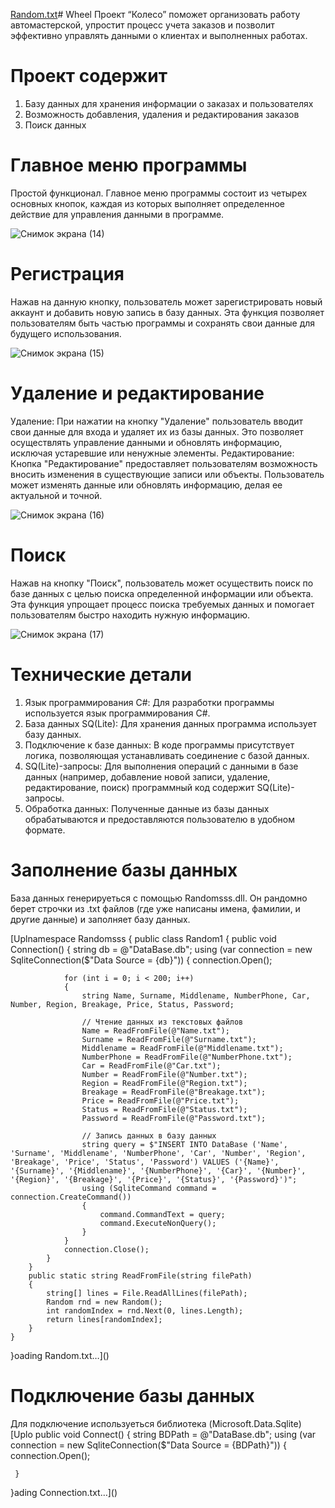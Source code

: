 [Random.txt](https://github.com/user89986/Wheel/files/15094042/Random.txt)# Wheel
Проект “Колесо” поможет организовать работу автомастерской, упростит процесс учета заказов и позволит эффективно управлять данными о клиентах и выполненных работах.
# Проект содержит
1. Базу данных для хранения информации о заказах и пользователях
2. Возможность добавления, удаления и редактирования заказов
3. Поиск данных 
# Главное меню программы
Простой функционал. Главное меню программы состоит из четырех основных кнопок, каждая из которых выполняет определенное действие для управления данными в программе.


![Снимок экрана (14)](https://github.com/user89986/Wheel/assets/167529891/28c17cfa-02bd-47ec-a04d-fd8745c6ad32)
# Регистрация 
Нажав на данную кнопку, пользователь может зарегистрировать новый аккаунт и добавить новую запись в базу данных. Эта функция позволяет пользователям быть частью программы и сохранять свои данные для будущего использования.


![Снимок экрана (15)](https://github.com/user89986/Wheel/assets/167529891/a3e44566-ece2-42c5-ace0-ba8475a6cc81)
# Удаление и редактирование
Удаление: При нажатии на кнопку "Удаление" пользователь вводит свои данные для входа и удаляет их из базы данных. Это позволяет осуществлять управление данными и обновлять информацию, исключая устаревшие или ненужные элементы.
Редактирование: Кнопка "Редактирование" предоставляет пользователям возможность вносить изменения в существующие записи или объекты. Пользователь может изменять данные или обновлять информацию, делая ее актуальной и точной.


![Снимок экрана (16)](https://github.com/user89986/Wheel/assets/167529891/60d7bdfe-2364-42be-8817-63a355e905d6)
# Поиск 
Нажав на кнопку "Поиск", пользователь может осуществить поиск по базе данных с целью поиска определенной информации или объекта. Эта функция упрощает процесс поиска требуемых данных и помогает пользователям быстро находить нужную информацию.


![Снимок экрана (17)](https://github.com/user89986/Wheel/assets/167529891/b0705535-9823-4b8f-aa90-fe1c4f6d25af)
# Технические детали
1. Язык программирования C#: Для разработки программы используется язык программирования C#.
2. База данных SQ(Lite): Для хранения данных программа использует базу данных.
3. Подключение к базе данных: В коде программы присутствует логика, позволяющая устанавливать соединение с базой данных.
4. SQ(Lite)-запросы: Для выполнения операций с данными в базе данных (например, добавление новой записи, удаление, редактирование, поиск) программный код содержит SQ(Lite)-запросы.
5. Обработка данных: Полученные данные из базы данных обрабатываются и предоставляются пользователю в удобном формате.
# Заполнение базы данных
База данных генерируеться с помощью Randomsss.dll. Он рандомно берет строчки из .txt файлов (где уже написаны имена, фамилии, и другие данные) и заполняет базу данных.


[Uplnamespace Randomsss
{
    public class Random1
    {
        public void Connection()
        {
            string db = @"DataBase.db";
            using (var connection = new SqliteConnection($"Data Source = {db}"))
            {
                connection.Open();

                for (int i = 0; i < 200; i++)
                {
                    string Name, Surname, Middlename, NumberPhone, Car, Number, Region, Breakage, Price, Status, Password;

                    // Чтение данных из текстовых файлов
                    Name = ReadFromFile(@"Name.txt");
                    Surname = ReadFromFile(@"Surname.txt");
                    Middlename = ReadFromFile(@"Middlename.txt");
                    NumberPhone = ReadFromFile(@"NumberPhone.txt");
                    Car = ReadFromFile(@"Car.txt");
                    Number = ReadFromFile(@"Number.txt");
                    Region = ReadFromFile(@"Region.txt");
                    Breakage = ReadFromFile(@"Breakage.txt");
                    Price = ReadFromFile(@"Price.txt");
                    Status = ReadFromFile(@"Status.txt");
                    Password = ReadFromFile(@"Password.txt");

                    // Запись данных в базу данных
                    string query = $"INSERT INTO DataBase ('Name', 'Surname', 'Middlename', 'NumberPhone', 'Car', 'Number', 'Region', 'Breakage', 'Price', 'Status', 'Password') VALUES ('{Name}', '{Surname}', '{Middlename}', '{NumberPhone}', '{Car}', '{Number}', '{Region}', '{Breakage}', '{Price}', '{Status}', '{Password}')";
                    using (SqliteCommand command = connection.CreateCommand())
                    {
                        command.CommandText = query;
                        command.ExecuteNonQuery();
                    }
                }
                connection.Close();
            }
        }
        public static string ReadFromFile(string filePath)
        {
            string[] lines = File.ReadAllLines(filePath);
            Random rnd = new Random();
            int randomIndex = rnd.Next(0, lines.Length);
            return lines[randomIndex];
        }
    }
}oading Random.txt…]()


# Подключение базы данных
Для подключение используеться библиотека (Microsoft.Data.Sqlite)
[Uplo public void Connect()
 {
     string BDPath = @"DataBase.db";
     using (var connection = new SqliteConnection($"Data Source = {BDPath}"))
     {
         connection.Open();
         

     }
     
 }ading Connection.txt…]()
